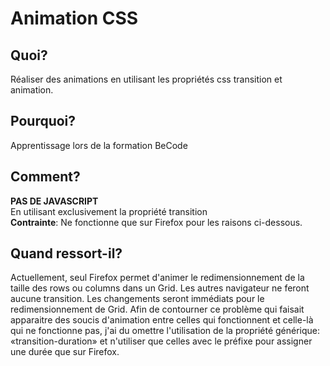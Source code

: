 # Animation CSS

## Quoi?
Réaliser des animations en utilisant les propriétés css transition et animation.

## Pourquoi?
Apprentissage lors de la formation BeCode

## Comment?
__PAS DE JAVASCRIPT__ <br>
En utilisant exclusivement la propriété transition<br>
__Contrainte__: Ne fonctionne que sur Firefox pour les raisons ci-dessous.

## Quand ressort-il?
Actuellement, seul Firefox permet d'animer le redimensionnement de la taille des rows ou columns dans un Grid.
Les autres navigateur ne feront aucune transition. Les changements seront immédiats pour le redimensionnement de Grid.
Afin de contourner ce problème qui faisait apparaitre des soucis d'animation entre celles qui fonctionnent et celle-là qui ne fonctionne pas,
j'ai du omettre l'utilisation de la propriété générique: «transition-duration» et n'utiliser que celles avec le préfixe pour assigner une durée que sur Firefox.
